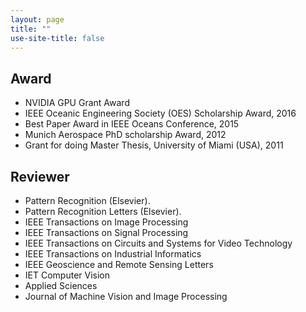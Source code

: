 ```yaml
---
layout: page
title: ""
use-site-title: false
---
```


## Award

* NVIDIA GPU Grant Award
* IEEE Oceanic Engineering Society (OES) Scholarship Award, 2016
* Best Paper Award in IEEE Oceans Conference, 2015
* Munich Aerospace PhD scholarship Award, 2012
* Grant for doing Master Thesis, University of Miami (USA), 2011

## Reviewer

* Pattern Recognition (Elsevier).
* Pattern Recognition Letters (Elsevier).
* IEEE Transactions on Image Processing
* IEEE Transactions on Signal Processing
* IEEE Transactions on Circuits and Systems for Video Technology
* IEEE Transactions on Industrial Informatics
* IEEE Geoscience and Remote Sensing Letters
* IET Computer Vision
* Applied Sciences
* Journal of Machine Vision and Image Processing

